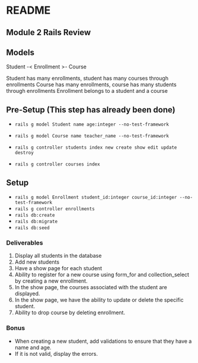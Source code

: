 # README

## Module 2 Rails Review

## Models
Student -< Enrollment >- Course 

Student has many enrollments, student has many courses through enrollments
Course has many enrollments, course has many students through enrollments 
Enrollment belongs to a student and a course

## Pre-Setup (This step has already been done)
- `rails g model Student name age:integer --no-test-framework`
- `rails g model Course name teacher_name --no-test-framework`

- `rails g controller students index new create show edit update destroy`
- `rails g controller courses index`


## Setup
- `rails g model Enrollment student_id:integer course_id:integer --no-test-framework`
- `rails g controller enrollments`
- `rails db:create`
- `rails db:migrate`
- `rails db:seed`

### Deliverables 

1. Display all students in the database
2. Add new students
3. Have a show page for each student
4. Ability to register for a new course using form_for and collection_select by creating a new enrollment. 
5. In the show page, the courses associated with the student are displayed.
6. In the show page, we have the ability to update or delete the specific student.
7. Ability to drop course by deleting enrollment.

### Bonus
- When creating a new student, add validations to ensure that they have a name and age. 
- If it is not valid, display the errors. 
